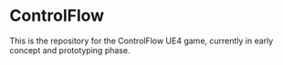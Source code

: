 # ControlFlow
This is the repository for the ControlFlow UE4 game, currently in early concept and prototyping phase.
